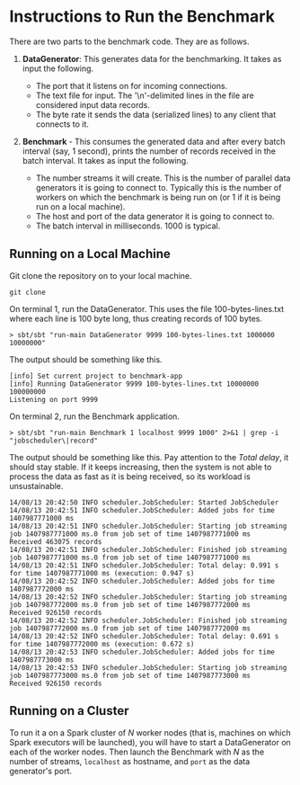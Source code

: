 # Instructions to Run the Benchmark

There are two parts to the benchmark code. They are as follows.

1. **DataGenerator**: This generates data for the benchmarking. It takes as input the following.
   	- The port that it listens on for incoming connections.
   	- The text file for input. The '\n'-delimited lines in the file are considered input data records.
   	- The byte rate it sends the data (serialized lines) to any client that connects to it.
   
2. **Benchmark** - This consumes the generated data and after every batch interval (say, 1 second), prints the number of records received in the batch interval. It takes as input the following.
	- The number streams it will create. This is the number of parallel data generators it is going to connect to. Typically this is the number of workers on which the benchmark is being run on (or 1 if it is being run on a local machine).
	- The host and port of the data generator it is going to connect to. 
	- The batch interval in milliseconds. 1000 is typical.

## Running on a Local Machine

Git clone the repository on to your local machine.

	git clone 

On terminal 1, run the DataGenerator. This uses the file 100-bytes-lines.txt where each line is 100 byte long, thus creating records of 100 bytes.

	> sbt/sbt "run-main DataGenerator 9999 100-bytes-lines.txt 1000000 10000000"

The output should be something like this.
	
	[info] Set current project to benchmark-app
	[info] Running DataGenerator 9999 100-bytes-lines.txt 10000000 100000000
	Listening on port 9999

	
On terminal 2, run the Benchmark application.

	> sbt/sbt "run-main Benchmark 1 localhost 9999 1000" 2>&1 | grep -i "jobscheduler\|record"
	
The output should be something like this. Pay attention to the *Total delay*, it should stay stable. If it keeps increasing, then the system is not able to process the data as fast as it is being received, so its workload is unsustainable.

	14/08/13 20:42:50 INFO scheduler.JobScheduler: Started JobScheduler
	14/08/13 20:42:51 INFO scheduler.JobScheduler: Added jobs for time 1407987771000 ms
	14/08/13 20:42:51 INFO scheduler.JobScheduler: Starting job streaming job 1407987771000 ms.0 from job set of time 1407987771000 ms
	Received 463075 records
	14/08/13 20:42:51 INFO scheduler.JobScheduler: Finished job streaming job 1407987771000 ms.0 from job set of time 1407987771000 ms
	14/08/13 20:42:51 INFO scheduler.JobScheduler: Total delay: 0.991 s for time 1407987771000 ms (execution: 0.947 s)
	14/08/13 20:42:52 INFO scheduler.JobScheduler: Added jobs for time 1407987772000 ms
	14/08/13 20:42:52 INFO scheduler.JobScheduler: Starting job streaming job 1407987772000 ms.0 from job set of time 1407987772000 ms
	Received 926150 records
	14/08/13 20:42:52 INFO scheduler.JobScheduler: Finished job streaming job 1407987772000 ms.0 from job set of time 1407987772000 ms
	14/08/13 20:42:52 INFO scheduler.JobScheduler: Total delay: 0.691 s for time 1407987772000 ms (execution: 0.672 s)
	14/08/13 20:42:53 INFO scheduler.JobScheduler: Added jobs for time 1407987773000 ms
	14/08/13 20:42:53 INFO scheduler.JobScheduler: Starting job streaming job 1407987773000 ms.0 from job set of time 1407987773000 ms
	Received 926150 records


## Running on a Cluster

To run it a on a Spark cluster of *N* worker nodes (that is, machines on which Spark executors will be launched), you will have to start a DataGenerator on each of the worker nodes. Then launch the Benchmark with *N* as the number of streams, `localhost` as hostname, and `port` as the data generator's port. 